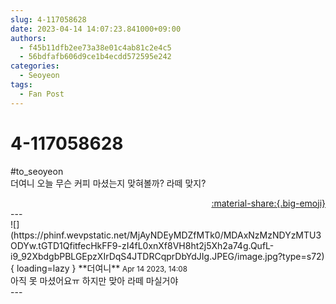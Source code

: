 ```yaml
---
slug: 4-117058628
date: 2023-04-14 14:07:23.841000+09:00
authors:
  - f45b11dfb2ee73a38e01c4ab81c2e4c5
  - 56bdfafb606d9ce1b4ecdd572595e242
categories:
  - Seoyeon
tags:
  - Fan Post
---
```


# 4-117058628

<div class="post-container" markdown="1">
<div class="content-container md-sidebar__scrollwrap" markdown="1">

\#to_seoyeon <br>더여니 오늘 무슨 커피 마셨는지 맞혀볼까? 라떼 맞지?

</div>
</div>

<div style="text-align: right;" markdown="1">
<a href="https://weverse.io/fromis9/fanpost/4-117058628" style="text-align: right;">:material-share:{.big-emoji}</a>
</div>
---

<div class="comments-container md-sidebar__scrollwrap" markdown="1">
<div class="comment" markdown="1">
<div class='id-container' markdown="1">
![](https://phinf.wevpstatic.net/MjAyNDEyMDZfMTk0/MDAxNzMzNDYzMTU3ODYw.tGTD1QfitfecHkFF9-zI4fL0xnXf8VH8ht2j5Xh2a74g.QufL-i9_92XbdgbPBLGEpzXIrDqS4JTDRCqprDbYdJIg.JPEG/image.jpg?type=s72){ loading=lazy }
**<span class="artist">더여니</span>** <small>Apr 14 2023, 14:08</small><br>
</div>
<div class='comment-body' markdown="1">
아직 못 마셨어요ㅠ 하지만 맞아 라떼 마실거야
</div>
</div>
</div>
---
